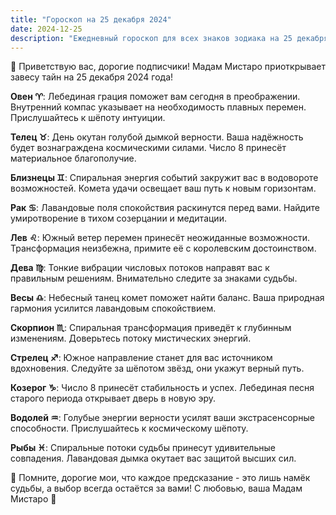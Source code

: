 ```yaml
---
title: "Гороскоп на 25 декабря 2024"
date: 2024-12-25
description: "Ежедневный гороскоп для всех знаков зодиака на 25 декабря 2024 года от Мадам Мистаро"
---
```


🌟 Приветствую вас, дорогие подписчики! Мадам Мистаро приоткрывает завесу тайн на 25 декабря 2024 года! 

<b>Овен ♈️</b>: Лебединая грация поможет вам сегодня в преображении. Внутренний компас указывает на необходимость плавных перемен. Прислушайтесь к шёпоту интуиции.

<b>Телец ♉️</b>: День окутан голубой дымкой верности. Ваша надёжность будет вознаграждена космическими силами. Число 8 принесёт материальное благополучие.

<b>Близнецы ♊️</b>: Спиральная энергия событий закружит вас в водовороте возможностей. Комета удачи освещает ваш путь к новым горизонтам.

<b>Рак ♋️</b>: Лавандовые поля спокойствия раскинутся перед вами. Найдите умиротворение в тихом созерцании и медитации.

<b>Лев ♌️</b>: Южный ветер перемен принесёт неожиданные возможности. Трансформация неизбежна, примите её с королевским достоинством.

<b>Дева ♍️</b>: Тонкие вибрации числовых потоков направят вас к правильным решениям. Внимательно следите за знаками судьбы.

<b>Весы ♎️</b>: Небесный танец комет поможет найти баланс. Ваша природная гармония усилится лавандовым спокойствием.

<b>Скорпион ♏️</b>: Спиральная трансформация приведёт к глубинным изменениям. Доверьтесь потоку мистических энергий.

<b>Стрелец ♐️</b>: Южное направление станет для вас источником вдохновения. Следуйте за шёпотом звёзд, они укажут верный путь.

<b>Козерог ♑️</b>: Число 8 принесёт стабильность и успех. Лебединая песня старого периода открывает дверь в новую эру.

<b>Водолей ♒️</b>: Голубые энергии верности усилят ваши экстрасенсорные способности. Прислушайтесь к космическому шёпоту.

<b>Рыбы ♓️</b>: Спиральные потоки судьбы принесут удивительные совпадения. Лавандовая дымка окутает вас защитой высших сил.

🌌 Помните, дорогие мои, что каждое предсказание - это лишь намёк судьбы, а выбор всегда остаётся за вами! С любовью, ваша Мадам Мистаро 🔮